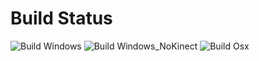Build Status
==========================
![Build Windows](https://github.com/SoylentGraham/PopCameraDevice/workflows/Build%20Windows/badge.svg)
![Build Windows_NoKinect](https://github.com/SoylentGraham/PopCameraDevice/workflows/Build%20Windows%20NoKinect/badge.svg)
![Build Osx](https://github.com/SoylentGraham/PopCameraDevice/workflows/Build%20Osx/badge.svg)


